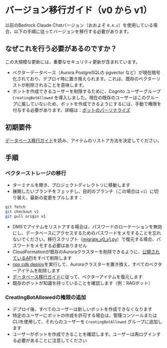# バージョン移行ガイド（v0 から v1）

以前のBedrock Claude Chatバージョン（おおよそ `0.4.x`）を使用している場合、以下の手順に従ってバージョンを移行する必要があります。

## なぜこれを行う必要があるのですか？

この大規模な更新には、重要なセキュリティ更新が含まれています。

- ベクターデータベース（Aurora PostgreSQLの pgvector など）が現在暗号化されており、デプロイ時に置き換えられます。これは、既存のベクターリストが削除されることを意味します。
- ボットを作成できるユーザーを制限するために、Cognito ユーザーグループ `CreatingBotAllowed` を導入しました。現在の既存のユーザーはこのグループに属していないため、ボットを作成できるようにするには、手動で権限を付与する必要があります。詳細は：[ボットのパーソナライズ](../../README.md#bot-personalization)

## 初期要件

[データベース移行ガイド](./DATABASE_MIGRATION_th-TH_ja-JP.md)を読み、アイテムのリストア方法を決定してください。

## 手順

### ベクターストレージの移行

- ターミナルを開き、プロジェクトディレクトリに移動します
- 展開したいブランチをフェッチし、目的のブランチ（この場合は `v1`）に切り替え、最新の変更をプルします：

```sh
git fetch
git checkout v1
git pull origin v1
```

- DMSでアイテムをリストアする場合は、パスワードのローテーションを無効にし、データベースにアクセスするためのパスワードをメモすることを忘れないでください。移行スクリプト（[migrate_v0_v1.py](./migrate_v0_v1.py)）で復元する場合、パスワードをメモする必要はありません
- CloudFormationが既存のAuroraクラスターを削除できるように、[公開されているAPI](../PUBLISH_API_th-TH_ja-JP.md)をすべて削除します
- [npx cdk deploy](../README.md#deploy-using-cdk)を実行して、Auroraクラスターを置き換え、すべてのベクターアイテムを削除します
- [データベース移行ガイド](./DATABASE_MIGRATION_th-TH_ja-JP.md)に従って、ベクターアイテムを復元します
- 既存のボットが知識を持っていることを確認します（例：RAGボット）

### CreatingBotAllowedの権限の追加

- デプロイ後、すべてのユーザーは新しいボットを作成できなくなります
- 特定のユーザーにボットの作成を許可する場合は、管理コンソールまたはCLIを使用して、それらのユーザーを `CreatingBotAllowed` グループに追加します
- ユーザーがボットを作成できることを確認します。ユーザーは再ログインする必要があることに注意してください